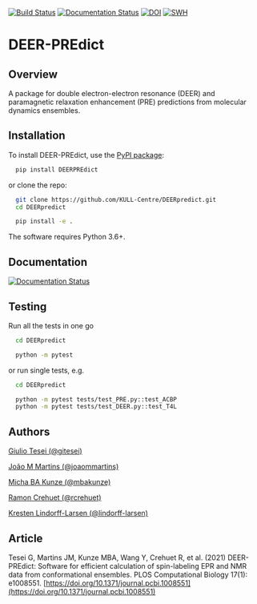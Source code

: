 [![Build Status](https://app.travis-ci.com/KULL-Centre/DEERpredict.svg?branch=main)](https://app.travis-ci.com/KULL-Centre/DEERpredict)
[![Documentation Status](https://readthedocs.org/projects/deerpredict/badge/?version=latest)](https://deerpredict.readthedocs.io)
[![DOI](https://zenodo.org/badge/217526987.svg)](https://zenodo.org/badge/latestdoi/217526987)
[![SWH](https://archive.softwareheritage.org/badge/origin/https://github.com/KULL-Centre/DEERpredict/)](https://archive.softwareheritage.org/browse/origin/?origin_url=https://github.com/KULL-Centre/DEERpredict)

DEER-PREdict
===========

Overview
--------

A package for double electron-electron resonance (DEER) and paramagnetic relaxation enhancement (PRE) predictions from molecular dynamics ensembles.

Installation
------------

To install DEER-PREdict, use the [PyPI package](https://pypi.org/project/DEERPREdict):

```bash
  pip install DEERPREdict
```

or clone the repo:

```bash
  git clone https://github.com/KULL-Centre/DEERpredict.git
  cd DEERpredict

  pip install -e . 
```

The software requires Python 3.6+.
    
Documentation
-------------

[![Documentation Status](https://readthedocs.org/projects/deerpredict/badge/?version=latest&style=for-the-badge)](https://deerpredict.readthedocs.io)


Testing
-------

Run all the tests in one go

```bash
  cd DEERpredict

  python -m pytest
```
or run single tests, e.g.

```bash
  cd DEERpredict

  python -m pytest tests/test_PRE.py::test_ACBP
  python -m pytest tests/test_DEER.py::test_T4L
```


Authors
-------------

[Giulio Tesei (@gitesei)](https://github.com/gitesei)

[João M Martins (@joaommartins)](https://github.com/joaommartins)

[Micha BA Kunze (@mbakunze)](https://github.com/mbakunze)

[Ramon Crehuet (@rcrehuet)](https://github.com/rcrehuet)

[Kresten Lindorff-Larsen (@lindorff-larsen)](https://github.com/lindorff-larsen)


Article
-------------

Tesei G, Martins JM, Kunze MBA, Wang Y, Crehuet R, et al. (2021) 
DEER-PREdict: Software for efficient calculation of spin-labeling EPR and NMR data from conformational ensembles. 
PLOS Computational Biology 17(1): e1008551. [https://doi.org/10.1371/journal.pcbi.1008551](https://doi.org/10.1371/journal.pcbi.1008551)
